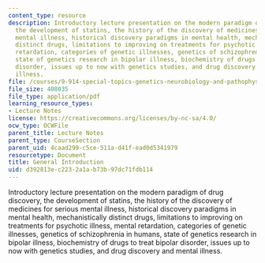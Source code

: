 ```yaml
---
content_type: resource
description: Introductory lecture presentation on the modern paradigm of drug discovery,
  the development of statins, the history of the discovery of medicines for serious
  mental illness, historical discovery paradigms in mental health, mechanistically
  distinct drugs, limitations to improving on treatments for psychotic illness, mental
  retardation, categories of genetic illnesses, genetics of schizophrenia in humans,
  state of genetics research in bipolar illness, biochemistry of drugs to treat bipolar
  disorder, issues up to now with genetics studies, and drug discovery and mental
  illness.
file: /courses/9-914-special-topics-genetics-neurobiology-and-pathophysiology-of-psychiatric-disorders-fall-2008/d392813ec2232a1ab73b97dc71fdb114_MIT9_914f08_Lec01.pdf
file_size: 408035
file_type: application/pdf
learning_resource_types:
- Lecture Notes
license: https://creativecommons.org/licenses/by-nc-sa/4.0/
ocw_type: OCWFile
parent_title: Lecture Notes
parent_type: CourseSection
parent_uid: 4caad299-c5ce-511a-d41f-ead0d5341979
resourcetype: Document
title: General Introduction
uid: d392813e-c223-2a1a-b73b-97dc71fdb114
---
```

Introductory lecture presentation on the modern paradigm of drug discovery, the development of statins, the history of the discovery of medicines for serious mental illness, historical discovery paradigms in mental health, mechanistically distinct drugs, limitations to improving on treatments for psychotic illness, mental retardation, categories of genetic illnesses, genetics of schizophrenia in humans, state of genetics research in bipolar illness, biochemistry of drugs to treat bipolar disorder, issues up to now with genetics studies, and drug discovery and mental illness.